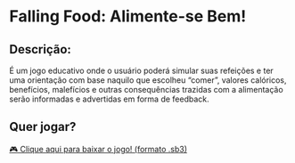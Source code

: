 # Falling Food: Alimente-se Bem!

## Descrição:
É um jogo educativo onde o usuário poderá simular suas refeições e ter uma orientação com base naquilo que escolheu “comer”, valores calóricos, benefícios, malefícios e outras consequências trazidas com a alimentação serão informadas e advertidas em forma de feedback.


## Quer jogar?
[🎮 Clique aqui para baixar o jogo! (formato .sb3)](https://github.com/almdandre/falling-food/raw/master/Falling%20Food_%20Alimente-se%20Bem!.sb3)

